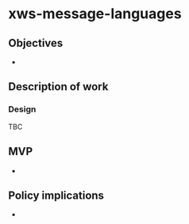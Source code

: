 # xws-message-languages

## Objectives

* 

## Description of work

### Design

TBC

## MVP

* 

## Policy implications

* 